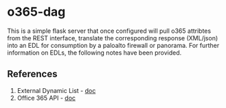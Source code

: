 # o365-dag

This is a simple flask server that once configured will pull o365 attribtes
from the REST interface, translate the corresponding response (XML/json) into
an EDL for consumption by a paloalto firewall or panorama. For further
information on EDLs, the following notes have been provided.

## References

 1. External Dynamic List - [doc](doc/paloaltonetworks-external-dynamic-list.md)
 2. Office 365 API - [doc](doc/office-365-api.md)

